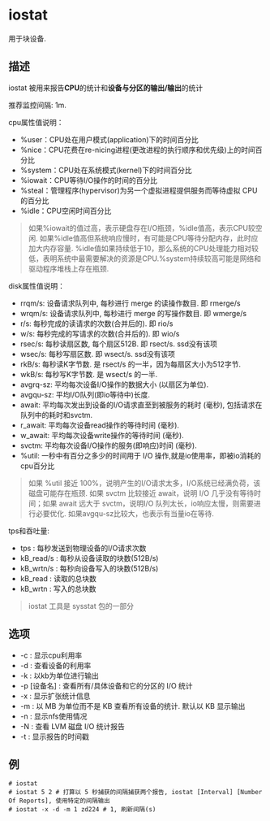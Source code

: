 # iostat

用于块设备.

## 描述

iostat 被用来报告**CPU**的统计和**设备与分区的输出/输出**的统计

推荐监控间隔: 1m.

cpu属性值说明：
- %user：CPU处在用户模式(application)下的时间百分比
- %nice：CPU花费在re-nicing进程(更改进程的执行顺序和优先级)上的时间百分比
- %system：CPU处在系统模式(kernel)下的时间百分比
- %iowait：CPU等待I/O操作的时间的百分比
- %steal：管理程序(hypervisor)为另一个虚拟进程提供服务而等待虚拟 CPU 的百分比
- %idle：CPU空闲时间百分比

> 如果%iowait的值过高，表示硬盘存在I/O瓶颈，%idle值高，表示CPU较空闲. 如果%idle值高但系统响应慢时，有可能是CPU等待分配内存，此时应加大内存容量. %idle值如果持续低于10，那么系统的CPU处理能力相对较低，表明系统中最需要解决的资源是CPU.%system持续较高可能是网络和驱动程序堆栈上存在瓶颈.

disk属性值说明：
- rrqm/s: 设备请求队列中, 每秒进行 merge 的读操作数目. 即 rmerge/s
- wrqm/s: 设备请求队列中, 每秒进行 merge 的写操作数目. 即 wmerge/s
- r/s: 每秒完成的读请求的次数(合并后的). 即 rio/s
- w/s: 每秒完成的写请求的次数(合并后的). 即 wio/s
- rsec/s: 每秒读扇区数, 每个扇区512B. 即 rsect/s. ssd没有该项
- wsec/s: 每秒写扇区数. 即 wsect/s. ssd没有该项
- rkB/s: 每秒读K字节数. 是 rsect/s 的一半，因为每扇区大小为512字节. 
- wkB/s: 每秒写K字节数. 是 wsect/s 的一半. 
- avgrq-sz: 平均每次设备I/O操作的数据大小 (以扇区为单位). 
- avgqu-sz: 平均I/O队列(即io等待中)长度. 
- await: 平均每次发出到设备的I/O请求直至到被服务的耗时 (毫秒), 包括请求在队列中的耗时和svctm.
- r_await: 平均每次设备read操作的等待时间 (毫秒). 
- w_await: 平均每次设备write操作的等待时间 (毫秒). 
- svctm: 平均每次设备I/O操作的服务(即响应)时间 (毫秒). 
- %util: 一秒中有百分之多少的时间用于 I/O 操作,就是io使用率，即被io消耗的cpu百分比

> 如果 %util 接近 100%，说明产生的I/O请求太多，I/O系统已经满负荷，该磁盘可能存在瓶颈. 如果 svctm 比较接近 await，说明 I/O 几乎没有等待时间；如果 await 远大于 svctm，说明I/O 队列太长，io响应太慢，则需要进行必要优化. 如果avgqu-sz比较大，也表示有当量io在等待. 

tps和吞吐量:
- tps : 每秒发送到物理设备的I/O请求次数
- kB_read/s : 每秒从设备读取的块数(512B/s)
- kB_wrtn/s : 每秒向设备写入的块数(512B/s)
- kB_read : 读取的总块数
- kB_wrtn : 写入的总块数

> iostat 工具是 sysstat 包的一部分

## 选项

- -c : 显示cpu利用率
- -d : 查看设备的利用率
- -k : 以kb为单位进行输出
- -p [设备名] : 查看所有/具体设备和它的分区的 I/O 统计
- -x : 显示扩张统计信息
- -m : 以 MB 为单位而不是 KB 查看所有设备的统计. 默认以 KB 显示输出
- -n : 显示nfs使用情况
- -N : 查看 LVM 磁盘 I/O 统计报告
- -t : 显示报告的时间戳

## 例

    # iostat
    # iostat 5 2 # 打算以 5 秒捕获的间隔捕获两个报告, iostat [Interval] [Number Of Reports], 使用特定的间隔输出
    # iostat -x -d -m 1 zd224 # 1, 刷新间隔(s)
